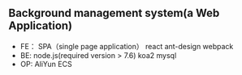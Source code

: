 
Background management system(a Web Application)
-------------------------
- FE： SPA（single page application） react ant-design webpack
- BE:  node.js(required version > 7.6) koa2 mysql
- OP:  AliYun ECS


